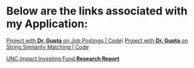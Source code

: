 # Below are the links associated with my Application:

[Project with **Dr. Gupta** on Job Postings | Code](https://github.com/YongzhWang/Job-Remote-Classification)\\
[Project with **Dr. Gupta** on String Similarity Matching | Code](https://github.com/YongzhWang/StringGroupingMethod)

[UNC Impact Investing Fund **Research Report**](https://drive.google.com/file/d/1SQyevPaN1MK4mysADC-f3OBKybaWJ63f/view?usp=sharing)
